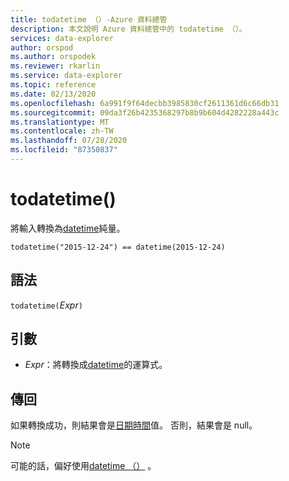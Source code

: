 ```yaml
---
title: todatetime （）-Azure 資料總管
description: 本文說明 Azure 資料總管中的 todatetime （）。
services: data-explorer
author: orspod
ms.author: orspodek
ms.reviewer: rkarlin
ms.service: data-explorer
ms.topic: reference
ms.date: 02/13/2020
ms.openlocfilehash: 6a991f9f64decbb3985830cf2611361d6c66db31
ms.sourcegitcommit: 09da3f26b4235368297b8b9b604d4282228a443c
ms.translationtype: MT
ms.contentlocale: zh-TW
ms.lasthandoff: 07/28/2020
ms.locfileid: "87350837"
---
```

# <a name="todatetime"></a>todatetime()

將輸入轉換為[datetime](./scalar-data-types/datetime.md)純量。

```kusto
todatetime("2015-12-24") == datetime(2015-12-24)
```

## <a name="syntax"></a>語法

`todatetime(`*Expr*`)`

## <a name="arguments"></a>引數

* *Expr*：將轉換成[datetime](./scalar-data-types/datetime.md)的運算式。

## <a name="returns"></a>傳回

如果轉換成功，則結果會是[日期時間](./scalar-data-types/datetime.md)值。
否則，結果會是 null。
 
> [!NOTE]
> 可能的話，偏好使用[datetime （）](./scalar-data-types/datetime.md) 。
